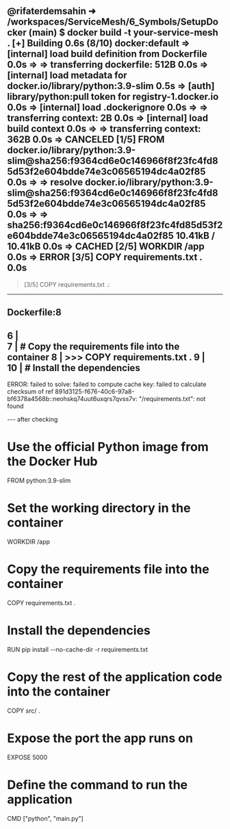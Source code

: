 @rifaterdemsahin ➜ /workspaces/ServiceMesh/6_Symbols/SetupDocker (main) $ docker build -t your-service-mesh .
[+] Building 0.6s (8/10)                                                                                                          docker:default
 => [internal] load build definition from Dockerfile                                                                                        0.0s
 => => transferring dockerfile: 512B                                                                                                        0.0s
 => [internal] load metadata for docker.io/library/python:3.9-slim                                                                          0.5s
 => [auth] library/python:pull token for registry-1.docker.io                                                                               0.0s
 => [internal] load .dockerignore                                                                                                           0.0s
 => => transferring context: 2B                                                                                                             0.0s
 => [internal] load build context                                                                                                           0.0s
 => => transferring context: 362B                                                                                                           0.0s
 => CANCELED [1/5] FROM docker.io/library/python:3.9-slim@sha256:f9364cd6e0c146966f8f23fc4fd85d53f2e604bdde74e3c06565194dc4a02f85           0.0s
 => => resolve docker.io/library/python:3.9-slim@sha256:f9364cd6e0c146966f8f23fc4fd85d53f2e604bdde74e3c06565194dc4a02f85                    0.0s
 => => sha256:f9364cd6e0c146966f8f23fc4fd85d53f2e604bdde74e3c06565194dc4a02f85 10.41kB / 10.41kB                                            0.0s
 => CACHED [2/5] WORKDIR /app                                                                                                               0.0s
 => ERROR [3/5] COPY requirements.txt .                                                                                                     0.0s
------
 > [3/5] COPY requirements.txt .:
------
Dockerfile:8
--------------------
   6 |     
   7 |     # Copy the requirements file into the container
   8 | >>> COPY requirements.txt .
   9 |     
  10 |     # Install the dependencies
--------------------
ERROR: failed to solve: failed to compute cache key: failed to calculate checksum of ref 891d3125-f676-40c6-97a8-bf6378a4568b::neohskq74uut6uxqrs7qvss7v: "/requirements.txt": not found

--- after checking

# Use the official Python image from the Docker Hub
FROM python:3.9-slim

# Set the working directory in the container
WORKDIR /app

# Copy the requirements file into the container
COPY requirements.txt .

# Install the dependencies
RUN pip install --no-cache-dir -r requirements.txt

# Copy the rest of the application code into the container
COPY src/ .

# Expose the port the app runs on
EXPOSE 5000

# Define the command to run the application
CMD ["python", "main.py"]